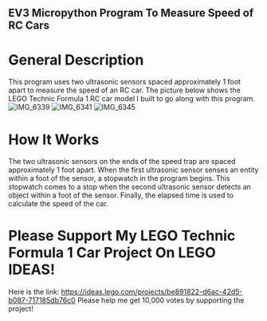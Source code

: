 ## EV3 Micropython Program To Measure Speed of RC Cars

# General Description
This program uses two ultrasonic sensors spaced approximately 1 foot apart to measure the speed of an RC car. The picture below shows the LEGO Technic Formula 1 RC car model I built to go along with this program.
![IMG_6339](IMG_6339.PNG)
![IMG_6341](IMG_6341.PNG)
![IMG_6345](IMG_6345.PNG)
# How It Works
The two ultrasonic sensors on the ends of the speed trap are spaced approximately 1 foot apart. When the first ultrasonic sensor senses an entity within a foot of the sensor, a stopwatch in the program begins.  This stopwatch comes to a stop when the second ultrasonic sensor detects an object within a foot of the sensor. Finally, the elapsed time is used to calculate the speed of the car. 
# Please Support My LEGO Technic Formula 1 Car Project On LEGO IDEAS!
Here is the link:
https://ideas.lego.com/projects/be891822-d6ac-42d5-b087-717185db76c0
Please help me get 10,000 votes by supporting the project!

